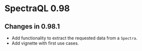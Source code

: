 # SpectraQL 0.98

## Changes in 0.98.1

- Add functionality to extract the requested data from a `Spectra`.
- Add vignette with first use cases.
